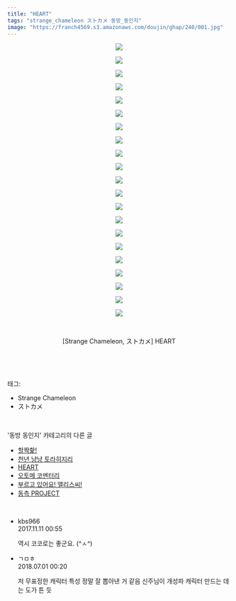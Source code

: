 ```yaml
---
title: "HEART"
tags: "strange_chameleon ストカメ 동방_동인지"
image: "https://franch4569.s3.amazonaws.com/doujin/ghap/240/001.jpg"
---
```

<div class="article">
<p style="text-align: center; clear: none; float: none;"><img src="{{ site.imgserver2 }}/ghap/240/001.jpg"/></p>
<p style="text-align: center; clear: none; float: none;"><img src="{{ site.imgserver2 }}/ghap/240/002.jpg"/></p>
<p style="text-align: center; clear: none; float: none;"><img src="{{ site.imgserver2 }}/ghap/240/003.jpg"/></p>
<p style="text-align: center; clear: none; float: none;"><img src="{{ site.imgserver2 }}/ghap/240/004.jpg"/></p>
<p style="text-align: center; clear: none; float: none;"><img src="{{ site.imgserver2 }}/ghap/240/005.jpg"/></p>
<p style="text-align: center; clear: none; float: none;"><img src="{{ site.imgserver2 }}/ghap/240/006.jpg"/></p>
<p style="text-align: center; clear: none; float: none;"><img src="{{ site.imgserver2 }}/ghap/240/007.jpg"/></p>
<p style="text-align: center; clear: none; float: none;"><img src="{{ site.imgserver2 }}/ghap/240/008.jpg"/></p>
<p style="text-align: center; clear: none; float: none;"><img src="{{ site.imgserver2 }}/ghap/240/009.jpg"/></p>
<p style="text-align: center; clear: none; float: none;"><img src="{{ site.imgserver2 }}/ghap/240/010.jpg"/></p>
<p style="text-align: center; clear: none; float: none;"><img src="{{ site.imgserver2 }}/ghap/240/011.jpg"/></p>
<p style="text-align: center; clear: none; float: none;"><img src="{{ site.imgserver2 }}/ghap/240/012.jpg"/></p>
<p style="text-align: center; clear: none; float: none;"><img src="{{ site.imgserver2 }}/ghap/240/013.jpg"/></p>
<p style="text-align: center; clear: none; float: none;"><img src="{{ site.imgserver2 }}/ghap/240/014.jpg"/></p>
<p style="text-align: center; clear: none; float: none;"><img src="{{ site.imgserver2 }}/ghap/240/015.jpg"/></p>
<p style="text-align: center; clear: none; float: none;"><img src="{{ site.imgserver2 }}/ghap/240/016.jpg"/></p>
<p style="text-align: center; clear: none; float: none;"><img src="{{ site.imgserver2 }}/ghap/240/017.jpg"/></p>
<p style="text-align: center; clear: none; float: none;"><img src="{{ site.imgserver2 }}/ghap/240/018.jpg"/></p>
<p style="text-align: center; clear: none; float: none;"><img src="{{ site.imgserver2 }}/ghap/240/019.jpg"/></p>
<p style="text-align: center; clear: none; float: none;"><img src="{{ site.imgserver2 }}/ghap/240/020.jpg"/></p>
<p style="text-align: center; clear: none; float: none;"><img src="{{ site.imgserver2 }}/ghap/240/021.jpg"/></p>
<p style="text-align: center; clear: none; float: none;"><br/></p>
<p style="text-align: center; clear: none; float: none;">[Strange Chameleon, ストカメ] HEART</p>
<p><br/></p>
</div><br/>
<div class="tagTrail">
<p>태그: </p>
<ul>
<li>Strange Chameleon</li>
<li>ストカメ</li>
</ul>
</div><br/>
<div class="another">
<p>'동방 동인지' 카테고리의 다른 글</p>
<ul>
<li><a href="/ghap_242">할짝핥!</a></li>
<li><a href="/ghap_241">천년 냥냥 토라히지리</a></li>
<li><a href="/ghap_240">HEART</a></li>
<li><a href="/ghap_239">오토메 코멘터리</a></li>
<li><a href="/ghap_238">부르고 있어요! 앨리스씨!</a></li>
<li><a href="/ghap_237">동측 PROJECT</a></li>
</ul>
</div><br/>
<div class="cb_module cb_fluid">
<div class="cb_wrt cb_profile">
<div class="comment">
<ul>
<li class="cb_thumb_off" id="comment15126943">
<div class="cb_comment_area">
<div class="cb_info_area">
<div class="cb_section">
<span class="cb_nick_name">kbs966</span>
</div>
<div class="cb_section">
<span class="cb_date">2017.11.11 00:55 </span>
</div>
</div>
<div class="cb_dsc_comment">
<p class="cb_dsc">
											역시 코코로는 좋군요. (^ㅅ^)
										</p>
</div>
</div></li>
<li class="cb_thumb_off" id="comment15279101">
<div class="cb_comment_area">
<div class="cb_info_area">
<div class="cb_section">
<span class="cb_nick_name">ㄱㅁㅎ</span>
</div>
<div class="cb_section">
<span class="cb_date">2018.07.01 00:20 </span>
</div>
</div>
<div class="cb_dsc_comment">
<p class="cb_dsc">
											저 무표정한 캐릭터 특성 정말 잘 뽑아낸 거 같음 신주님이 개성파 캐릭터 만드는 데는 도가 튼 듯
										</p>
</div>
</div></li>
</ul>
</div>
</div><!-- commentList close -->
</div><br/>
